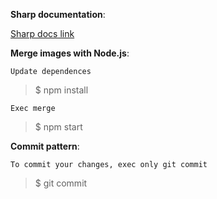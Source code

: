 **Sharp documentation**:

[Sharp docs link](https://sharp.pixelplumbing.com)


**Merge images with Node.js**:

`Update dependences`

> $ npm install

`Exec merge`

> $ npm start


**Commit pattern**:

`To commit your changes, exec only git commit`

> $ git commit